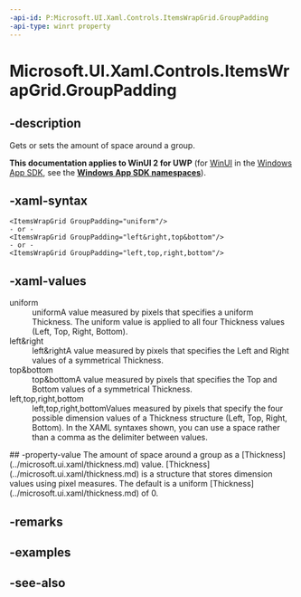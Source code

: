 ```yaml
---
-api-id: P:Microsoft.UI.Xaml.Controls.ItemsWrapGrid.GroupPadding
-api-type: winrt property
---
```


<!-- Property syntax
public Windows.UI.Xaml.Thickness GroupPadding { get;  set; }
-->

# Microsoft.UI.Xaml.Controls.ItemsWrapGrid.GroupPadding

## -description
Gets or sets the amount of space around a group.

**This documentation applies to WinUI 2 for UWP** (for [WinUI](/windows/apps/winui/winui3/) in the [Windows App SDK](/windows/apps/windows-app-sdk/), see the **[Windows App SDK namespaces](/windows/windows-app-sdk/api/winrt/)**).

## -xaml-syntax
```xaml
<ItemsWrapGrid GroupPadding="uniform"/>
- or -
<ItemsWrapGrid GroupPadding="left&right,top&bottom"/>
- or -
<ItemsWrapGrid GroupPadding="left,top,right,bottom"/>

```


## -xaml-values
<dl><dt>uniform</dt><dd>uniformA value measured by pixels that specifies a uniform Thickness. The uniform value is applied to all four Thickness values (Left, Top, Right, Bottom).</dd>
<dt>left&amp;right</dt><dd>left&amp;rightA value measured by pixels that specifies the Left and Right values of a symmetrical Thickness.</dd>
<dt>top&amp;bottom</dt><dd>top&amp;bottomA value measured by pixels that specifies the Top and Bottom values of a symmetrical Thickness.</dd>
<dt>left,top,right,bottom</dt><dd>left,top,right,bottomValues measured by pixels that specify the four possible dimension values of a Thickness structure (Left, Top, Right, Bottom). In the XAML syntaxes shown, you can use a space rather than a comma as the delimiter between values.</dd>
</dl>
## -property-value
The amount of space around a group as a [Thickness](../microsoft.ui.xaml/thickness.md) value. [Thickness](../microsoft.ui.xaml/thickness.md) is a structure that stores dimension values using pixel measures. The default is a uniform [Thickness](../microsoft.ui.xaml/thickness.md) of 0.

## -remarks

## -examples

## -see-also
